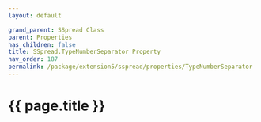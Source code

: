 ```yaml
---
layout: default

grand_parent: SSpread Class
parent: Properties
has_children: false
title: SSpread.TypeNumberSeparator Property
nav_order: 187
permalink: /package/extension5/sspread/properties/TypeNumberSeparator
---
```

# {{ page.title }}